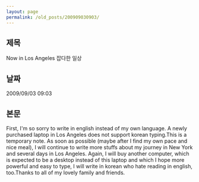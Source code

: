 ```yaml
---
layout: page
permalink: /old_posts/200909030903/
---
```


## 제목
Now in Los Angeles 잡다한 일상

## 날짜
2009/09/03 09:03

## 본문

First, I'm so sorry to write in english instead of my own language. A newly purchased laptop in Los Angeles does not support korean typing.This is a temporary note. As soon as possible (maybe after I find my own pace and nice meal), I will continue to write more stuffs about my journey in New York and several days in Los Angeles. Again, I will buy another computer, which is expected to be a desktop instead of this laptop and which I hope more powerful and easy to type, I will write in korean who hate reading in english, too.Thanks to all of my lovely family and friends.